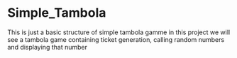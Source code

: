 # Simple_Tambola
This is just a basic structure of simple tambola gamme in this project we will see a tambola game containing ticket generation, calling random numbers and displaying that number
